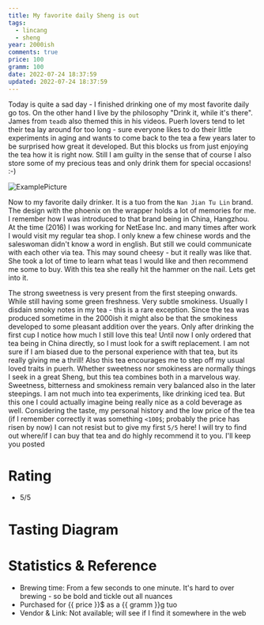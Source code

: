 ```yaml
---
title: My favorite daily Sheng is out
tags:
  - lincang
  - sheng
year: 2000ish
comments: true
price: 100
gramm: 100
date: 2022-07-24 18:37:59
updated: 2022-07-24 18:37:59
---
```


Today is quite a sad day - I finished drinking one of my most favorite daily go tos. On the other hand I live by the philosophy "Drink it, while it's there". James from `teadb` also themed this in his videos. Puerh lovers tend to let their tea lay around for too long - sure everyone likes to do their little experiments in aging and wants to come back to the tea a few years later to be surprised how great it developed. But this blocks us from just enjoying the tea how it is right now. Still I am guilty in the sense that of course I also store some of my precious teas and only drink them for special occasions! :-)

![ExamplePicture](setup.jpeg)

<!-- more -->

Now to my favorite daily drinker. It is a tuo from the `Nan Jian Tu Lin` brand. The design with the phoenix on the wrapper holds a lot of memories for me.
I remember how I was introduced to that brand being in China, Hangzhou. At the time (2016) I was working for NetEase Inc. and many times after work I would visit my regular tea shop. I only knew a few chinese words and the saleswoman didn't know a word in english. But still we could communicate with each other via tea. This may sound cheesy - but it really was like that. She took a lot of time to learn what teas I would like and then recommend me some to buy. With this tea she really hit the hammer on the nail. Lets get into it.

The strong sweetness is very present from the first steeping onwards. While still having some green freshness. Very subtle smokiness. Usually I disdain smoky notes in my tea - this is a rare exception. Since the tea was produced sometime in the 2000ish it might also be that the smokiness developed to some pleasant addition over the years.
Only after drinking the first cup I notice how much I still love this tea! Until now I only ordered that tea being in China directly, so I must look for a swift replacement.
I am not sure if I am biased due to the personal experience with that tea, but its really giving me a thrill! Also this tea encourages me to step off my usual loved traits in puerh. Whether sweetness nor smokiness are normally things I seek in a great Sheng, but this tea combines both in a marvelous way.
Sweetness, bitterness and smokiness remain very balanced also in the later steepings. I am not much into tea experiments, like drinking iced tea. But this one I could actually imagine being really nice as a cold beverage as well.
Considering the taste, my personal history and the low price of the tea (if I remember correctly it was something `<100$`; probably the price has risen by now) I can not resist but to give my first `5/5` here! I will try to find out where/if I can buy that tea and do highly recommend it to you. I'll keep you posted

# Rating

- 5/5

# Tasting Diagram

# Statistics & Reference

- Brewing time: From a few seconds to one minute. It's hard to over brewing - so be bold and tickle out all nuances
- Purchased for {{ price }}$ as a {{ gramm }}g tuo
- Vendor & Link: Not available; will see if I find it somewhere in the web

